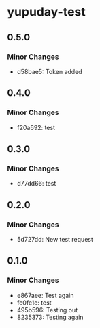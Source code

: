 # yupuday-test

## 0.5.0

### Minor Changes

- d58bae5: Token added

## 0.4.0

### Minor Changes

- f20a692: test

## 0.3.0

### Minor Changes

- d77dd66: test

## 0.2.0

### Minor Changes

- 5d727dd: New test request

## 0.1.0

### Minor Changes

- e867aee: Test again
- fc0fe1c: test
- 495b596: Testing out
- 8235373: Testing again
